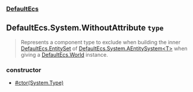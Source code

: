 ### [DefaultEcs](./DefaultEcs.md 'DefaultEcs')
## DefaultEcs.System.WithoutAttribute `type`
>Represents a component type to exclude when building the inner [DefaultEcs.EntitySet](./DefaultEcs-EntitySet.md 'DefaultEcs.EntitySet') of [DefaultEcs.System.AEntitySystem&lt;T&gt;](./DefaultEcs-System-AEntitySystem-T-.md 'DefaultEcs.System.AEntitySystem&lt;T&gt;') when giving a [DefaultEcs.World](./DefaultEcs-World.md 'DefaultEcs.World') instance.
### constructor
- [#ctor(System.Type)](./DefaultEcs-System-WithoutAttribute--ctor(System-Type).md 'DefaultEcs.System.WithoutAttribute.#ctor(System.Type)')
